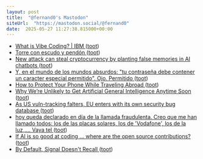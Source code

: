 ```yaml
---
layout: post
title:  "@fernand0's Mastodon"
siteUrl:  "https://mastodon.social/@fernand0"
date:  2025-05-27 11:27:38.815000+00:00
---
```

*  [What is Vibe Coding? \| IBM ](https://www.ibm.com/think/topics/vibe-codin) ([toot](https://mastodon.social/@fernand0/114579554881584159))
*  [Torre con escudo y pendón ](https://www.flickr.com/photos/fernand0/54527095746) ([toot](https://mastodon.social/@fernand0/114579554561981897))
*  [New attack can steal cryptocurrency by planting false memories in AI chatbots ](https://arstechnica.com/security/2025/05/ai-agents-that-autonomously-trade-cryptocurrency-arent-ready-for-prime-time) ([toot](https://mastodon.social/@fernand0/114579413823634706))
*  [Y, en el mundo de los mundos absurdos: &quot;tu contraseña debe contener un caracter especial permitido&quot;. Ojo. Permitido ](https://mastodon.social/@fernand0/114579403636159245) ([toot](https://mastodon.social/@fernand0/114579403636159245))
*  [How to Protect Your Phone While Traveling Abroad ](https://www.nytimes.com/2025/04/30/technology/personaltech/travel-burner-phone-cbp.htm) ([toot](https://mastodon.social/@fernand0/114579136855968568))
*  [Why We’re Unlikely to Get Artificial General Intelligence Anytime Soon ](https://www.nytimes.com/2025/05/16/technology/what-is-agi.html?smid=nytcore-ios-shar) ([toot](https://mastodon.social/@fernand0/114578923164677945))
*  [As US vuln-tracking falters, EU enters with its own security bug database ](https://www.theregister.com/2025/05/13/eu_security_bug_database) ([toot](https://mastodon.social/@fernand0/114577128282759843))
*  [hoy queda declarado en día de la llamada fraudulenta. Creo que me han llamado todos: los de las placas solares, los de &#39;Vodafone&#39;, los de la luz,.... Vaya tel ](https://mastodon.social/@fernand0/114575801153247781) ([toot](https://mastodon.social/@fernand0/114575801153247781))
*  [If AI is so good at coding … where are the open source contributions? ](https://pivot-to-ai.com/2025/05/13/if-ai-is-so-good-at-coding-where-are-the-open-source-contributions) ([toot](https://mastodon.social/@fernand0/114575328391969014))
*  [By Default, Signal Doesn't Recall ](https://signal.org/blog/signal-doesnt-recall) ([toot](https://mastodon.social/@fernand0/114575091552121746))
